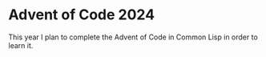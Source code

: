 # Advent of Code 2024

This year I plan to complete the Advent of Code in Common Lisp in order to learn it.
